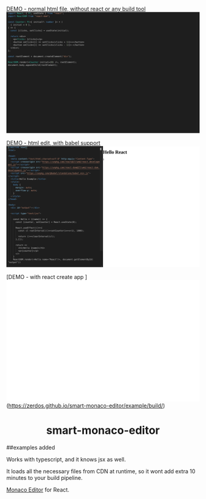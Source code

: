 

[DEMO - normal html file, without react or any build tool ![Screenshot](screenshot.png)](https://unpkg.com/@zedvision/smart-monaco-editor/index.html) 

[DEMO - html edit, with babel support ![Screenshot](screenshot-html.png)](https://zerdos.github.io/smart-monaco-editor/exampleHtml) 


[DEMO - with react create app ] ![Screenshot](screenshot-example.png)(https://zerdos.github.io/smart-monaco-editor/example/build/) 


<h1 align="center">smart-monaco-editor</h1>

##examples added

Works with typescript, and it knows jsx as well.

It loads all the necessary files from CDN at runtime, so it wont add extra 10 minutes to your build pipeline.


[Monaco Editor](https://github.com/Microsoft/monaco-editor) for React.
